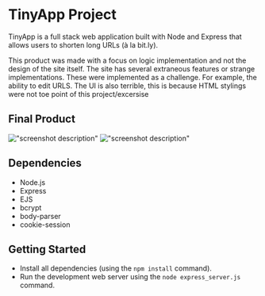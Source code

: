 # TinyApp Project

TinyApp is a full stack web application built with Node and Express that allows users to shorten long URLs (à la bit.ly).

This product was made with a focus on logic implementation and not the design of the site itself.
The site has several extraneous features or strange implementations.
These were implemented as a challenge. For example, the ability to edit URLS.
The UI is also terrible, this is because HTML stylings were not toe point of this project/excersise

## Final Product

!["screenshot description"](#)
!["screenshot description"](#)

## Dependencies

- Node.js
- Express
- EJS
- bcrypt
- body-parser
- cookie-session

## Getting Started

- Install all dependencies (using the `npm install` command).
- Run the development web server using the `node express_server.js` command.